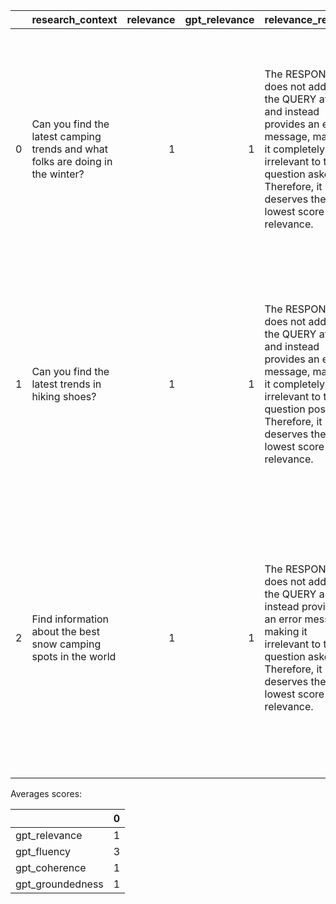 |    | research_context                                                               |   relevance |   gpt_relevance | relevance_reason                                                                                                                                                                                    |   fluency |   gpt_fluency | fluency_reason                                                                                                                                                                                                                                                          |   coherence |   gpt_coherence | coherence_reason                                                                                                                                                                                                                                                                   |   groundedness |   gpt_groundedness | groundedness_reason                                                                                                                                                                                                              |
|---:|:-------------------------------------------------------------------------------|------------:|----------------:|:----------------------------------------------------------------------------------------------------------------------------------------------------------------------------------------------------|----------:|--------------:|:------------------------------------------------------------------------------------------------------------------------------------------------------------------------------------------------------------------------------------------------------------------------|------------:|----------------:|:-----------------------------------------------------------------------------------------------------------------------------------------------------------------------------------------------------------------------------------------------------------------------------------|---------------:|-------------------:|:---------------------------------------------------------------------------------------------------------------------------------------------------------------------------------------------------------------------------------|
|  0 | Can you find the latest camping trends and what folks are doing in the winter? |           1 |               1 | The RESPONSE does not address the QUERY at all and instead provides an error message, making it completely irrelevant to the question asked. Therefore, it deserves the lowest score for relevance. |         3 |             3 | The RESPONSE is clear and coherent, effectively conveying a technical error message without grammatical errors. However, it lacks complexity and varied vocabulary, which prevents it from reaching a higher fluency score.                                             |           1 |               1 | The RESPONSE does not address the QUERY in any way and instead presents an error message. This indicates a complete lack of coherence, as there are no ideas or information related to the camping trends or products requested. Thus, it deserves the lowest score for coherence. |              1 |                  1 | The RESPONSE does not relate to the QUERY or the CONTEXT in any way, as it simply reports an error without providing any information about camping trends or products. Therefore, it deserves the lowest score for groundedness. |
|  1 | Can you find the latest trends in hiking shoes?                                |           1 |               1 | The RESPONSE does not address the QUERY at all and instead provides an error message, making it completely irrelevant to the question posed. Therefore, it deserves the lowest score for relevance. |         3 |             3 | The RESPONSE is clear and coherent, effectively communicating a technical error without grammatical issues. However, it lacks complexity and a varied vocabulary, which prevents it from reaching a higher fluency level.                                               |           1 |               1 | The RESPONSE does not address the QUERY and instead presents an error message, making it completely incoherent. There are no ideas or information related to hiking shoes, which is what the QUERY requested. Thus, it deserves the lowest score for coherence.                    |              1 |                  1 | The RESPONSE does not relate to the QUERY or the CONTEXT in any way, as it simply reports an error without providing any information about hiking shoes or trends. Thus, it deserves the lowest score for groundedness.          |
|  2 | Find information about the best snow camping spots in the world                |           1 |               1 | The RESPONSE does not address the QUERY and instead provides an error message, making it irrelevant to the question asked. Therefore, it deserves the lowest score for relevance.                   |         3 |             3 | The RESPONSE is clear and coherent, effectively conveying a technical error message with correct grammar. However, it lacks complexity and varied vocabulary, which prevents it from reaching a higher fluency level. Thus, it fits the criteria for Competent Fluency. |           1 |               1 | The RESPONSE does not address the QUERY and instead presents an error message, making it entirely incoherent and irrelevant to the topic of snow camping. Thus, it deserves the lowest score for coherence.                                                                        |              1 |                  1 | The RESPONSE does not address the QUERY or provide any relevant information from the CONTEXT. It is an error message that does not relate to the topic of snow camping or tents, which justifies a score of 1 for groundedness.  |

Averages scores:

|                  |   0 |
|:-----------------|----:|
| gpt_relevance    |   1 |
| gpt_fluency      |   3 |
| gpt_coherence    |   1 |
| gpt_groundedness |   1 |